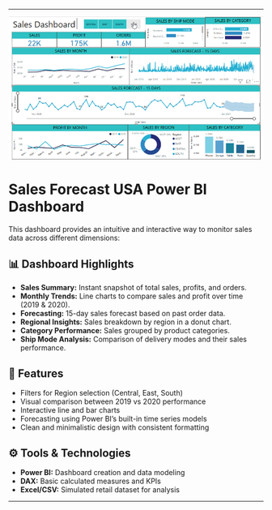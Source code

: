 

---

![Dashboard Preview](https://github.com/aminm015/Power_BI/blob/main/Sales_Forcast_USA_%20Power_BI/Record%207.gif)

# Sales Forecast USA Power BI Dashboard

This dashboard provides an intuitive and interactive way to monitor sales data across different dimensions:

## 📊 Dashboard Highlights

- **Sales Summary:** Instant snapshot of total sales, profits, and orders.
- **Monthly Trends:** Line charts to compare sales and profit over time (2019 & 2020).
- **Forecasting:** 15-day sales forecast based on past order data.
- **Regional Insights:** Sales breakdown by region in a donut chart.
- **Category Performance:** Sales grouped by product categories.
- **Ship Mode Analysis:** Comparison of delivery modes and their sales performance.

## 📌 Features

- Filters for Region selection (Central, East, South)
- Visual comparison between 2019 vs 2020 performance
- Interactive line and bar charts
- Forecasting using Power BI’s built-in time series models
- Clean and minimalistic design with consistent formatting

## ⚙️ Tools & Technologies

- **Power BI:** Dashboard creation and data modeling
- **DAX:** Basic calculated measures and KPIs
- **Excel/CSV:** Simulated retail dataset for analysis

---

